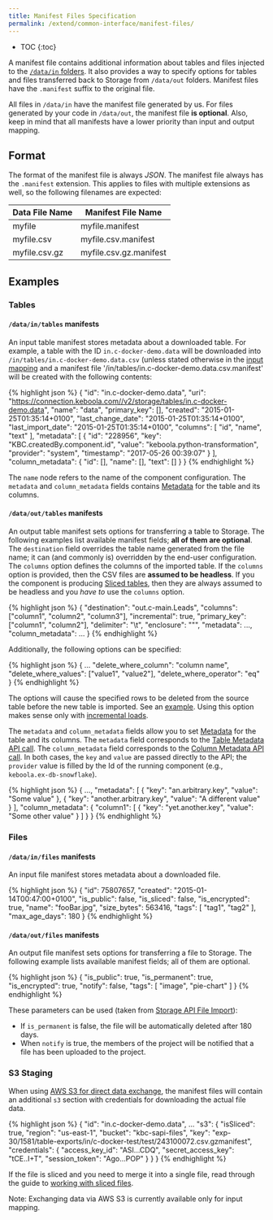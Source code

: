 ```yaml
---
title: Manifest Files Specification
permalink: /extend/common-interface/manifest-files/
---
```


* TOC
{:toc}

A manifest file contains additional information about tables and files injected to the
[`/data/in` folders](/extend/common-interface/folders/).
It also provides a way to specify options for tables and files transferred back to Storage from `/data/out`
folders. Manifest files have the `.manifest` suffix to the original file.

All files in `/data/in` have the manifest file generated by us. For files generated by your code
in `/data/out`, the manifest file **is optional**. Also, keep in mind that all manifests have a lower priority
than input and output mapping.

## Format

The format of the manifest file is always *JSON*. The manifest
file always has the `.manifest` extension. This applies to files with multiple extensions as well, so the following
filenames are expected:

| Data File Name | Manifest File Name       |
|----------------|--------------------------|
| myfile         | myfile.manifest          |
| myfile.csv     | myfile.csv.manifest      |
| myfile.csv.gz  | myfile.csv.gz.manifest   |

## Examples

### Tables

#### `/data/in/tables` manifests
An input table manifest stores metadata about a downloaded table. For example, a table
with the ID `in.c-docker-demo.data` will be downloaded into
`/in/tables/in.c-docker-demo.data.csv` (unless stated otherwise in the
[input mapping](/extend/common-interface/config-file/) and a manifest file
'/in/tables/in.c-docker-demo.data.csv.manifest' will be created with the following
contents:

{% highlight json %}
{
    "id": "in.c-docker-demo.data",
    "uri": "https://connection.keboola.com//v2/storage/tables/in.c-docker-demo.data",
    "name": "data",
    "primary_key": [],
    "created": "2015-01-25T01:35:14+0100",
    "last_change_date": "2015-01-25T01:35:14+0100",
    "last_import_date": "2015-01-25T01:35:14+0100",
    "columns": [
        "id",
        "name",
        "text"
    ],
    "metadata": [
        {
            "id": "228956",
            "key": "KBC.createdBy.component.id",
            "value": "keboola.python-transformation",
            "provider": "system",
            "timestamp": "2017-05-26 00:39:07"
        }
    ],
    "column_metadata": {
        "id": [],
        "name": [],
        "text": []
    }
}
{% endhighlight %}

The `name` node refers to the name of the component configuration.
The `metadata` and `column_metadata` fields contains
[Metadata](https://keboola.docs.apiary.io/#reference/metadata) for the table and its columns.

#### `/data/out/tables` manifests

An output table manifest sets options for transferring a table to Storage. The following examples list available
manifest fields; **all of them are optional**. The `destination` field overrides the table name generated
from the file name; it can (and commonly is) overridden by the end-user configuration. The `columns` option defines
the columns of the imported table. If the `columns` option is provided, then the CSV files are **assumed to be headless**.
If you the component is producing [Sliced tables](/extend/common-interface/folders/#sliced-tables), then they are always
assumed to be headless and you *have to* use the `columns` option.

{% highlight json %}
{
    "destination": "out.c-main.Leads",
    "columns": ["column1", "column2", "column3"],
    "incremental": true,
    "primary_key": ["column1", "column2"],
    "delimiter": "\t",
    "enclosure": "\"",
    "metadata": ...,
    "column_metadata": ...
}
{% endhighlight %}

Additionally, the following options can be specified:

{% highlight json %}
{
    ...
    "delete_where_column": "column name",
    "delete_where_values": ["value1", "value2"],
    "delete_where_operator": "eq"
}
{% endhighlight %}

The options will cause the specified rows to be deleted from the source table before the new
table is imported. See an [example](/extend/common-interface/config-file/#output-mapping---delete-rows).
Using this option makes sense only with [incremental loads](/extend/generic-extractor/incremental/).

The `metadata` and `column_metadata` fields allow you to set
[Metadata](https://keboola.docs.apiary.io/#reference/metadata) for the table and its columns.
The `metadata` field corresponds to the [Table Metadata API call](https://keboola.docs.apiary.io/#reference/metadata/table-metadata/create-or-update).
The `column_metadata` field corresponds to the [Column Metadata API call](https://keboola.docs.apiary.io/#reference/metadata/column-metadata/create-or-update).
In both cases, the `key` and `value` are passed directly to the API; the `provider` value is
filled by the Id of the running component (e.g., `keboola.ex-db-snowflake`).

{% highlight json %}
{
    ...,
    "metadata": [
        {
            "key": "an.arbitrary.key",
            "value": "Some value"
        },
        {
            "key": "another.arbitrary.key",
            "value": "A different value"
        }
    ],
    "column_metadata": {
        "column1": [
            {
                "key": "yet.another.key",
                "value": "Some other value"
            }
        ]
    }
}
{% endhighlight %}

### Files

#### `/data/in/files` manifests

An input file manifest stores metadata about a downloaded file.

{% highlight json %}
{
    "id": 75807657,
    "created": "2015-01-14T00:47:00+0100",
    "is_public": false,
    "is_sliced": false,
    "is_encrypted": true,
    "name": "fooBar.jpg",
    "size_bytes": 563416,
    "tags": [
        "tag1",
        "tag2"
    ],
    "max_age_days": 180
}
{% endhighlight %}

#### `/data/out/files` manifests

An output file manifest sets options for transferring a file to Storage. The following example lists available
manifest fields; all of them are optional.

{% highlight json %}
{
    "is_public": true,
    "is_permanent": true,
    "is_encrypted": true,
    "notify": false,
    "tags": [
        "image",
        "pie-chart"
    ]
}
{% endhighlight %}

These parameters can be used (taken from [Storage API File Import](https://keboola.docs.apiary.io/#reference/files/upload-file/create-file-resource)):

- If `is_permanent` is false, the file will be automatically deleted after 180 days.
- When `notify` is true, the members of the project will be notified that a file has been uploaded to the project.

### S3 Staging
When using [AWS S3 for direct data exchange](/extend/common-interface/folders/#exchanging-data-via-s3),
the manifest files will contain an additional `s3` section with
credentials for downloading the actual file data.

{% highlight json %}
{
    "id": "in.c-docker-demo.data",
    ...
    "s3": {
        "isSliced": true,
        "region": "us-east-1",
        "bucket": "kbc-sapi-files",
        "key": "exp-30/1581/table-exports/in/c-docker-test/test/243100072.csv.gzmanifest",
        "credentials": {
            "access_key_id": "ASI...CDQ",
            "secret_access_key": "tCE..I+T",
            "session_token": "Ago...POP"
        }
    }
}
{% endhighlight %}

If the file is sliced and you need to merge it into a single file, read through the guide to
[working with sliced files](/integrate/storage/api/import-export/#working-with-sliced-files).

Note: Exchanging data via AWS S3 is currently available only for input mapping.
